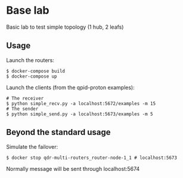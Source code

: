 # Base lab

Basic lab to test simple topology (1 hub, 2 leafs)

## Usage

Launch the routers:

```
$ docker-compose build
$ docker-compose up
```

Launch the clients (from the qpid-proton examples):

```
# The receiver
$ python simple_recv.py -a localhost:5672/examples -m 15
# The sender
$ python simple_send.py -a localhost:5673/examples -m 5
```

## Beyond the standard usage

Simulate the failover:

```
$ docker stop qdr-multi-routers_router-node-1_1 # localhost:5673
```

Normally message will be sent through localhost:5674
